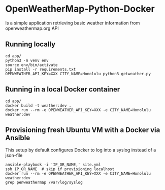 OpenWeatherMap-Python-Docker
============================

Is a simple application retrieving basic weather information from openweathermap.org API

Running locally
---------------

    cd app/
    python3 -m venv env
    source env/bin/activate
    pip install -r requirements.txt
    OPENWEATHER_API_KEY=XXX CITY_NAME=Honolulu python3 getweather.py

Running in a local Docker container
-----------------------------------

    cd app/
    docker build -t weather:dev .
    docker run --rm -e OPENWEATHER_API_KEY=XXX -e CITY_NAME=Honolulu weather:dev

Provisioning fresh Ubuntu VM with a Docker via Ansible
------------------------------------------------------

This setup by default configures Docker to log into a syslog instead of a json-file

    ansible-playbook -i 'IP_OR_NAME,' site.yml
    ssh IP_OR_NAME  # skip if provisioning localhost
    docker run --rm -e OPENWEATHER_API_KEY=XXX -e CITY_NAME=Honolulu weather:dev
    grep penweathermap /var/log/syslog
